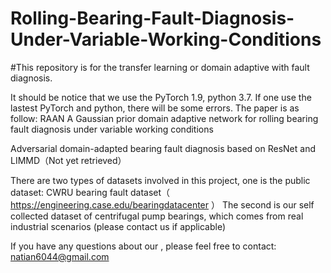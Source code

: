 # Rolling-Bearing-Fault-Diagnosis-Under-Variable-Working-Conditions
#This repository is for the transfer learning or domain adaptive with fault diagnosis.

It should be notice that we use the PyTorch 1.9, python 3.7. If one use the lastest PyTorch and python, there will be some errors.
The paper is as follow:
RAAN A Gaussian prior domain adaptive network for rolling bearing fault diagnosis under variable working conditions 

Adversarial domain-adapted bearing fault diagnosis based on ResNet and LIMMD（Not yet retrieved）

There are two types of datasets involved in this project, one is the public dataset: CWRU bearing fault dataset（ https://engineering.case.edu/bearingdatacenter ）
The second is our self collected dataset of centrifugal pump bearings, which comes from real industrial scenarios (please contact us if applicable)


If you have any questions about our , please feel free to contact: natian6044@gmail.com
